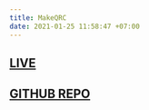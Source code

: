 ```yaml
---
title: MakeQRC
date: 2021-01-25 11:58:47 +07:00
---
```



## [LIVE](https://makeqrc.sharukhi.xyz/)

## [GITHUB REPO](https://github.com/Sharukhi/makeqrc)

